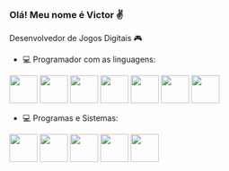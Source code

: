 ### Olá! Meu nome é Victor ✌

Desenvolvedor de Jogos Digitais 🎮

- 💻 Programador com as linguagens:

<img width='50' height='50' src="https://cdn.jsdelivr.net/gh/devicons/devicon/icons/cplusplus/cplusplus-original.svg" /> <img width='50' height='50' src="https://cdn.jsdelivr.net/gh/devicons/devicon/icons/csharp/csharp-original.svg" /> <img width= '50' height= '50' src="https://cdn.jsdelivr.net/gh/devicons/devicon@latest/icons/html5/html5-original.svg" />
<img width= '50' height= '50' src="https://cdn.jsdelivr.net/gh/devicons/devicon@latest/icons/css3/css3-original.svg" /> <img width= '50' height= '50' src="https://cdn.jsdelivr.net/gh/devicons/devicon@latest/icons/javascript/javascript-original.svg" /> <img width= '50' height= '50' src="https://cdn.jsdelivr.net/gh/devicons/devicon@latest/icons/typescript/typescript-original.svg" /> <img width= '50' height= '50' src="https://cdn.jsdelivr.net/gh/devicons/devicon@latest/icons/python/python-original.svg" />

- 💻 Programas e Sistemas:

<img width= '50' height= '50' src="https://cdn.jsdelivr.net/gh/devicons/devicon@latest/icons/unrealengine/unrealengine-original.svg" /> <img width= '50' height= '50' src="https://cdn.jsdelivr.net/gh/devicons/devicon@latest/icons/unity/unity-original.svg" /> <img width= '50' height= '50' src="https://cdn.jsdelivr.net/gh/devicons/devicon@latest/icons/vscode/vscode-original.svg" />
 <img width= '50' height= '50' src="https://cdn.jsdelivr.net/gh/devicons/devicon@latest/icons/mysql/mysql-original.svg" />  <img width= '50' height= '50' src="https://cdn.jsdelivr.net/gh/devicons/devicon@latest/icons/postman/postman-original.svg" />



